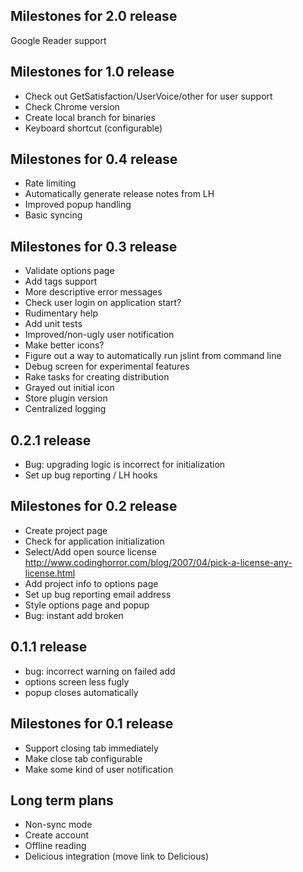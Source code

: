 Milestones for 2.0 release
--------------------------
Google Reader support


Milestones for 1.0 release
--------------------------
- Check out GetSatisfaction/UserVoice/other for user support 
- Check Chrome version
- Create local branch for binaries
- Keyboard shortcut (configurable)
                      
Milestones for 0.4 release
--------------------------
- Rate limiting     
- Automatically generate release notes from LH   
- Improved popup handling                                 
- Basic syncing

Milestones for 0.3 release
---------------------------
- Validate options page
- Add tags support
- More descriptive error messages      
- Check user login on application start?
- Rudimentary help
- Add unit tests
- Improved/non-ugly user notification                                                        
- Make better icons?
- Figure out a way to automatically run jslint from command line
- Debug screen for experimental features         
- Rake tasks for creating distribution
- Grayed out initial icon
- Store plugin version
- Centralized logging

0.2.1 release
-------------
- Bug: upgrading logic is incorrect for initialization
- Set up bug reporting / LH hooks

Milestones for 0.2 release
--------------------------
- Create project page
- Check for application initialization
- Select/Add open source license http://www.codinghorror.com/blog/2007/04/pick-a-license-any-license.html  
- Add project info to options page
- Set up bug reporting email address
- Style options page and popup
- Bug: instant add broken

0.1.1 release
-------------
- bug: incorrect warning on failed add
- options screen less fugly
- popup closes automatically

Milestones for 0.1 release
--------------------------
- Support closing tab immediately
- Make close tab configurable
- Make some kind of user notification

Long term plans
--------------- 
- Non-sync mode
- Create account
- Offline reading
- Delicious integration (move link to Delicious)